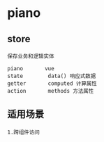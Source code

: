 # piano
## store 
```
保存业务和逻辑实体

piano       vue
state        data() 响应式数据
getter       computed 计算属性 
action       methods 方法属性
``` 
## 适用场景
```
1.跨组件访问

```
